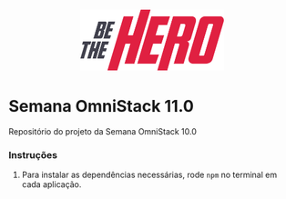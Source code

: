 <h1 align="center">
  <a href="https://bethehero-frontend.netlify.com/">
    <img alt="BeTheHero" title="Acesse o site" src="./logo.svg" width="50%" />
  </a>
</h1>

# Semana OmniStack 11.0

Repositório do projeto da Semana OmniStack 10.0

### Instruções
  1. Para instalar as dependências necessárias, rode `npm` no terminal em cada aplicação.
